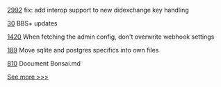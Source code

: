 
[2992](https://github.com/hyperledger/aries-framework-go/pull/2992) fix: add interop support to new didexchange key handling

[30](https://github.com/hyperledger/aries-askar/pull/30) BBS+ updates

[1420](https://github.com/hyperledger/aries-cloudagent-python/pull/1420) When fetching the admin config, don't overwrite webhook settings

[189](https://github.com/hyperledger/transact/pull/189) Move sqlite and postgres specifics into own files

[810](https://github.com/hyperledger/besu-docs/pull/810) Document Bonsai.md


[See more >>>](https://start-here.hyperledger.org/pull-requests)
